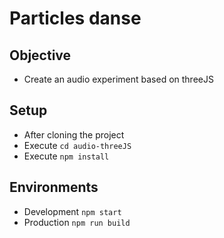 # Particles danse

## Objective 
* Create an audio experiment based on threeJS

## Setup
* After cloning the project
* Execute `cd audio-threeJS`
* Execute `npm install`

## Environments

* Development `npm start`
* Production `npm run build`
